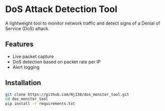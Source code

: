# DoS Attack Detection Tool

A lightweight tool to monitor network traffic and detect signs of a Denial of Service (DoS) attack.

## Features
- Live packet capture
- DoS detection based on packet rate per IP
- Alert logging

## Installation

```bash
git clone https://github.com/Nj130/dos_monitor_tool.git
cd dos_monitor_tool
pip install -r requirements.txt
